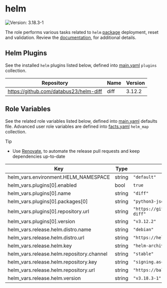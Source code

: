 # helm

![Version: 3.18.3-1](https://img.shields.io/badge/Version-3.18.3--1-informational?style=flat-square)

The role performs various tasks related to `helm` [package](https://helm.baltorepo.com/stable/debian/packages/helm/releases/3.18.3-1) deployment, reset and validation. Review the [documentation](https://axivo.com/k3s-cluster/wiki/guide/configuration/roles/helm), for additional details.

## Helm Plugins

See the installed `helm` plugins listed below, defined into [main.yaml](./defaults/main.yaml) `plugins` collection.

| Repository | Name | Version |
|------------|------|---------|
| https://github.com/databus23/helm-diff | diff | 3.12.2 |

## Role Variables

See the related role variables listed below, defined into [main.yaml](./defaults/main.yaml) defaults file. Advanced user role variables are defined into [facts.yaml](./tasks/facts.yaml) `helm_map` collection.

> [!TIP]
> - Use [Renovate](https://axivo.com/k3s-cluster/tutorials/handbook/tools/#renovate), to automate the release pull requests and keep dependencies up-to-date

| Key | Type | Default | Description |
|-----|------|---------|-------------|
| helm_vars.environment.HELM_NAMESPACE | string | `"default"` |  |
| helm_vars.plugins[0].enabled | bool | `true` |  |
| helm_vars.plugins[0].name | string | `"diff"` |  |
| helm_vars.plugins[0].packages[0] | string | `"python3-jsonpatch"` |  |
| helm_vars.plugins[0].repository.url | string | `"https://github.com/databus23/helm-diff"` |  |
| helm_vars.plugins[0].version | string | `"v3.12.2"` |  |
| helm_vars.release.helm.distro.name | string | `"debian"` |  |
| helm_vars.release.helm.distro.url | string | `"https://helm.baltorepo.com"` |  |
| helm_vars.release.helm.key | string | `"helm-archive-keyring.gpg"` |  |
| helm_vars.release.helm.repository.channel | string | `"stable"` |  |
| helm_vars.release.helm.repository.key | string | `"signing.asc"` |  |
| helm_vars.release.helm.repository.url | string | `"https://baltocdn.com/helm"` |  |
| helm_vars.release.helm.version | string | `"v3.18.3-1"` |  |
